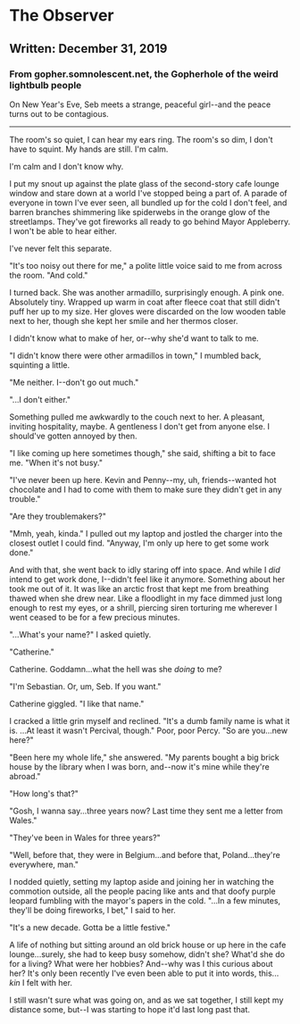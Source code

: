 # The Observer
## Written: December 31, 2019
### From gopher.somnolescent.net, the Gopherhole of the weird lightbulb people
On New Year's Eve, Seb meets a strange, peaceful girl--and the peace turns
out to be contagious.

---

The room's so quiet, I can hear my ears ring. The room's so dim, I don't have
to squint. My hands are still. I'm calm.

I'm calm and I don't know why.

I put my snout up against the plate glass of the second-story cafe lounge
window and stare down at a world I've stopped being a part of. A parade of
everyone in town I've ever seen, all bundled up for the cold I don't feel,
and barren branches shimmering like spiderwebs in the orange glow of the
streetlamps. They've got fireworks all ready to go behind Mayor Appleberry.
I won't be able to hear either.

I've never felt this separate.

"It's too noisy out there for me," a polite little voice said to me from
across the room. "And cold."

I turned back. She was another armadillo, surprisingly enough. A pink one.
Absolutely tiny. Wrapped up warm in coat after fleece coat that still didn't
puff her up to my size. Her gloves were discarded on the low wooden table
next to her, though she kept her smile and her thermos closer.

I didn't know what to make of her, or--why she'd want to talk to me.

"I didn't know there were other armadillos in town," I mumbled back,
squinting a little.

"Me neither. I--don't go out much."

"...I don't either."

Something pulled me awkwardly to the couch next to her. A pleasant, inviting
hospitality, maybe. A gentleness I don't get from anyone else. I should've
gotten annoyed by then.

"I like coming up here sometimes though," she said, shifting a bit to face
me. "When it's not busy."

"I've never been up here. Kevin and Penny--my, uh, friends--wanted hot
chocolate and I had to come with them to make sure they didn't get in any
trouble."

"Are they troublemakers?"

"Mmh, yeah, kinda." I pulled out my laptop and jostled the charger into
the closest outlet I could find. "Anyway, I'm only up here to get some work
done."

And with that, she went back to idly staring off into space. And while I
*did* intend to get work done, I--didn't feel like it anymore. Something
about her took me out of it. It was like an arctic frost that kept me from
breathing thawed when she drew near. Like a floodlight in my face dimmed just
long enough to rest my eyes, or a shrill, piercing siren torturing me
wherever I went ceased to be for a few precious minutes.

"...What's your name?" I asked quietly.

"Catherine."

Catherine. Goddamn...what the hell was she *doing* to me?

"I'm Sebastian. Or, um, Seb. If you want."

Catherine giggled. "I like that name."

I cracked a little grin myself and reclined. "It's a dumb family name is what
it is. ...At least it wasn't Percival, though." Poor, poor Percy. "So are
you...new here?"

"Been here my whole life," she answered. "My parents bought a big brick house
by the library when I was born, and--now it's mine while they're abroad."

"How long's that?"

"Gosh, I wanna say...three years now? Last time they sent me a letter from
Wales."

"They've been in Wales for three years?"

"Well, before that, they were in Belgium...and before that, Poland...they're
everywhere, man."

I nodded quietly, setting my laptop aside and joining her in watching the
commotion outside, all the people pacing like ants and that doofy purple
leopard fumbling with the mayor's papers in the cold. "...In a few minutes,
they'll be doing fireworks, I bet," I said to her.

"It's a new decade. Gotta be a little festive."

A life of nothing but sitting around an old brick house or up here in the
cafe lounge...surely, she had to keep busy somehow, didn't she? What'd she do
for a living? What were her hobbies? And--why was I this curious about her?
It's only been recently I've even been able to put it into words, this...
*kin* I felt with her.

I still wasn't sure what was going on, and as we sat together, I still kept
my distance some, but--I was starting to hope it'd last long past that.